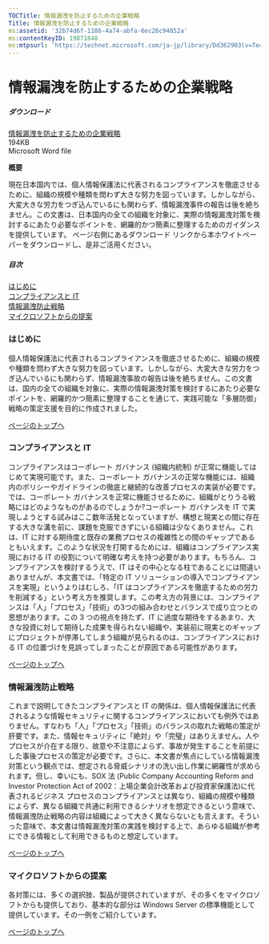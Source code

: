```yaml
---
TOCTitle: 情報漏洩を防止するための企業戦略
Title: 情報漏洩を防止するための企業戦略
ms:assetid: '32b74d6f-1186-4a74-abfa-6ec26c94852a'
ms:contentKeyID: 19871848
ms:mtpsurl: 'https://technet.microsoft.com/ja-jp/library/Dd362903(v=TechNet.10)'
---
```


情報漏洩を防止するための企業戦略
================================

##### ダウンロード

[情報漏洩を防止するための企業戦略](http://download.microsoft.com/download/5/7/c/57c1889e-f877-481b-9c47-6b075f1c6a22/informationleakagemeasuresstrategyguide.doc)  
194KB  
Microsoft Word file

**概要**

現在日本国内では、個人情報保護法に代表されるコンプライアンスを徹底させるために、組織の規模や種類を問わず大きな努力を図っています。しかしながら、大変大きな労力をつぎ込んでいるにも関わらず、情報漏洩事件の報告は後を絶ちません。この文書は、日本国内の全ての組織を対象に、実際の情報漏洩対策を検討するにあたり必要なポイントを、網羅的かつ簡素に整理するためのガイダンスを提供しています。
ページ右側にあるダウンロード リンクから本ホワイトペーパーをダウンロードし、是非ご活用ください。

##### 目次

[](#edaa)[はじめに](#edaa)  
[](#ecaa)[コンプライアンスと IT](#ecaa)  
[](#ebaa)[情報漏洩防止戦略](#ebaa)  
[](#eaaa)[マイクロソフトからの提案](#eaaa)

### はじめに

個人情報保護法に代表されるコンプライアンスを徹底させるために、組織の規模や種類を問わず大きな努力を図っています。しかしながら、大変大きな労力をつぎ込んでいるにも関わらず、情報漏洩事故の報告は後を絶ちません。この文書は、国内の全ての組織を対象に、実際の情報漏洩対策を検討するにあたり必要なポイントを、網羅的かつ簡素に整理することを通じて、実践可能な「多層防御」戦略の策定支援を目的に作成されました。

[](#mainsection)[ページのトップへ](#mainsection)

### コンプライアンスと IT

コンプライアンスはコーポレート ガバナンス (組織内統制) が正常に機能してはじめて実現可能です。また、コーポレート ガバナンスの正常な機能には、組織内のポリシーやガイドラインの徹底と継続的な改善プロセスの実装が必要です。では、コーポレート ガバナンスを正常に機能させるために、組織がとりうる戦略にはどのようなものがあるのでしょうか?コーポレート ガバナンスを IT で実現しようとする試みはここ数年活発となっていますが、構想と現実との間に存在する大きな溝を前に、課題を克服できずにいる組織は少なくありません。これは、IT に対する期待度と既存の業務プロセスの複雑性との間のギャップであるともいえます。このような状況を打開するためには、組織はコンプライアンス実現における IT の役割について明確な考えを持つ必要があります。もちろん、コンプライアンスを検討するうえで、IT はその中心となる柱であることには間違いありませんが、本文書では、「特定の IT ソリューションの導入でコンプライアンスを実現」というよりはむしろ、「IT はコンプライアンスを徹底するための労力を削減する」という考え方を推奨します。この考え方の背景には、コンプライアンスは「人」「プロセス」「技術」の3つの組み合わせとバランスで成り立つとの思想があります。この 3 つの視点を持たず、IT に過度な期待をするあまり、大きな投資に対して期待した成果を得られない組織や、実装前に現実とのギャップにプロジェクトが停滞してしまう組織が見られるのは、コンプライアンスにおける IT の位置づけを見誤ってしまったことが原因である可能性があります。

[](#mainsection)[ページのトップへ](#mainsection)

### 情報漏洩防止戦略

これまで説明してきたコンプライアンスと IT の関係は、個人情報保護法に代表されるような情報セキュリティに関するコンプライアンスにおいても例外ではありません。すなわち「人」「プロセス」「技術」のバランスの取れた戦略の策定が肝要です。また、情報セキュリティに「絶対」や「完璧」はありえません。人やプロセスが介在する限り、故意や不注意によらず、事故が発生することを前提にした事後プロセスの策定が必要です。さらに、本文書が焦点にしている情報漏洩対策という観点では、想定される脅威シナリオの洗い出し作業に網羅性が求められます。但し、幸いにも、SOX 法 (Public Company Accounting Reform and Investor Protection Act of 2002：上場企業会計改革および投資家保護法)に代表されるビジネス プロセスのコンプライアンスとは異なり、組織の規模や種類によらず、異なる組織で共通に利用できるシナリオを想定できるという意味で、情報漏洩防止戦略の内容は組織によって大きく異ならないとも言えます。そういった意味で、本文書は情報漏洩対策の実践を検討する上で、あらゆる組織が参考にできる情報として利用できるものと想定しています。

[](#mainsection)[ページのトップへ](#mainsection)

### マイクロソフトからの提案

各対策には、多くの選択肢、製品が提供されていますが、その多くをマイクロソフトからも提供しており、基本的な部分は Windows Server の標準機能として提供しています。その一例をご紹介しています。

[](#mainsection)[ページのトップへ](#mainsection)
